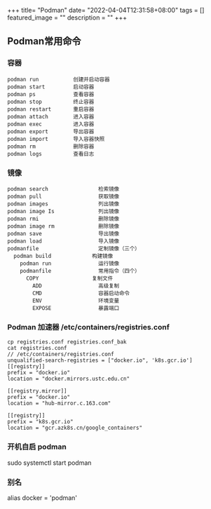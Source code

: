 +++
title= "Podman"
date= "2022-04-04T12:31:58+08:00"
tags = []
featured_image = ""
description = ""
+++




## Podman常用命令
###  容器
```
podman run           创建并启动容器
podman start         启动容器
podman ps            查看容器
podman stop          终止容器
podman restart       重启容器
podman attach        进入容器
podman exec          进入容器
podman export        导出容器
podman import        导入容器快照
podman rm            删除容器
podman logs          查看日志
```

### 镜像
```
podman search                检索镜像
podman pull                  获取镜像
podman images                列出镜像
podman image Is              列出镜像
podman rmi                   删除镜像
podman image rm              删除镜像
podman save                  导出镜像
podman load                  导入镜像
podmanfile                   定制镜像（三个）
  podman build             构建镜像
    podman run               运行镜像
    podmanfile               常用指令（四个）
      COPY                 复制文件
        ADD                  高级复制
        CMD                  容器启动命令
        ENV                  环境变量
        EXPOSE               暴露端口
```

### Podman 加速器 /etc/containers/registries.conf
```
cp registries.conf registries.conf_bak
cat registries.conf
// /etc/containers/registries.conf
unqualified-search-registries = ["docker.io", 'k8s.gcr.io']
[[registry]]
prefix = "docker.io"
location = "docker.mirrors.ustc.edu.cn"

[[registry.mirror]]
prefix = "docker.io"
location = "hub-mirror.c.163.com"

[[registry]]
prefix = "k8s.gcr.io"
location = "gcr.azk8s.cn/google_containers"
```

### 开机自启 podman
sudo systemctl start podman


### 别名
alias docker = 'podman'